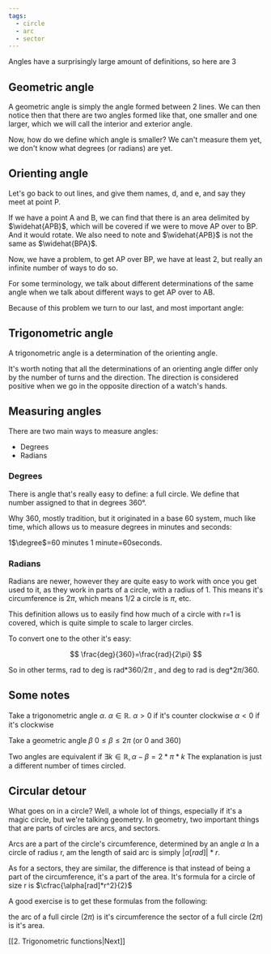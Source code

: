 ```yaml
---
tags:
  - circle
  - arc
  - sector
---
```


Angles have a surprisingly large amount of definitions, so here are 3
## Geometric angle
A geometric angle is simply the angle formed between 2 lines. We can then notice then that there are two angles formed like that, one smaller and one larger, which we will call the interior and exterior angle.

Now, how do we define which angle is smaller? We can't measure them yet, we don't know what degrees (or radians) are yet. 

## Orienting angle
Let's go back to out lines, and give them names, d, and e, and say they meet at point P. 

If we have a point A and B, we can find that there is an area delimited by $\widehat{APB}$, which will be covered if we were to move AP over to BP. And it would rotate.
We also need to note and $\widehat{APB}$ is not the same as $\widehat{BPA}$. 

Now, we have a problem, to get AP over BP, we have at least 2, but really an infinite number of ways to do so. 

For some terminology, we talk about different determinations of the same angle when we talk about different ways to get AP over to AB.

Because of this problem we turn to our last, and most important angle:
## Trigonometric angle
A trigonometric angle is a determination of the orienting angle.

It's worth noting that all the determinations of an orienting angle differ only by the number of turns and the direction. The direction is considered positive when we go in the opposite direction of a watch's hands.

## Measuring angles

There are two main ways to measure angles:
- Degrees
- Radians

### Degrees

There is angle that's really easy to define: a full circle.
We define that number assigned to that in degrees 360°.

Why 360, mostly tradition, but it originated in a base 60 system, much like time, which allows us to measure degrees in minutes and seconds:

1$\degree$=60 minutes
1 minute=60seconds.

### Radians

Radians are newer, however they are quite easy to work with once you get used to it, as they work in parts of a circle, with a radius of 1.
This means it's circumference is $2\pi$, which means 1/2 a circle is $\pi$, etc.

This definition allows us to easily find how much of a circle with r=1 is covered, which is quite simple to scale to larger circles.

To convert one to the other it's easy:

$$
\frac{deg}{360}=\frac{rad}{2\pi}
$$

So in other terms, rad to deg is rad\*360/2$\pi$ , and deg to rad is deg\*2$\pi$/360.

## Some notes

Take a trigonometric angle $\alpha$.
$\alpha \in \mathbb{R}$.
$\alpha > 0$ if it's counter clockwise
$\alpha < 0$ if it's clockwise

Take a geometric angle $\beta$
$0\le\beta\le2\pi$ (or 0 and 360)

Two angles are equivalent if $\exists k\in\mathbb{R}, \alpha-\beta=2*\pi*k$
The explanation is just a different number of times circled.

## Circular detour

What goes on in a circle? Well, a whole lot of things, especially if it's a magic circle, but we're talking geometry.
In geometry, two important things that are parts of circles are arcs, and sectors.

Arcs are a part of the circle's circumference, determined by an angle $\alpha$
In a circle of radius r, am the length of said arc is simply $|\alpha[rad]|*r$.

As for a sectors, they are similar, the difference is that instead of being a part of the circumference, it's a part of the area.
It's formula for a circle of size r is $\cfrac{\alpha[rad]*r^2}{2}$

A good exercise is to get these formulas from the following:

the arc of a full circle (2$\pi$) is it's circumference
the sector of a full circle (2$\pi$) is it's area.

[[2. Trigonometric functions|Next]]
